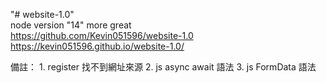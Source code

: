 "# website-1.0"  
node version "14" more great  
https://github.com/Kevin051596/website-1.0  
https://kevin051596.github.io/website-1.0/

備註：
    1. register 找不到網址來源
    2. js async await 語法
    3. js FormData 語法